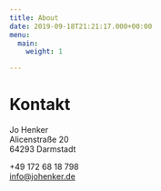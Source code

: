 ```yaml
---
title: About
date: 2019-09-18T21:21:17.000+00:00
menu:
  main:
    weight: 1

---
```

# Kontakt

Jo Henker \
Alicenstraße 20 \
64293 Darmstadt

+49 172 68 18 798 \
info@johenker.de